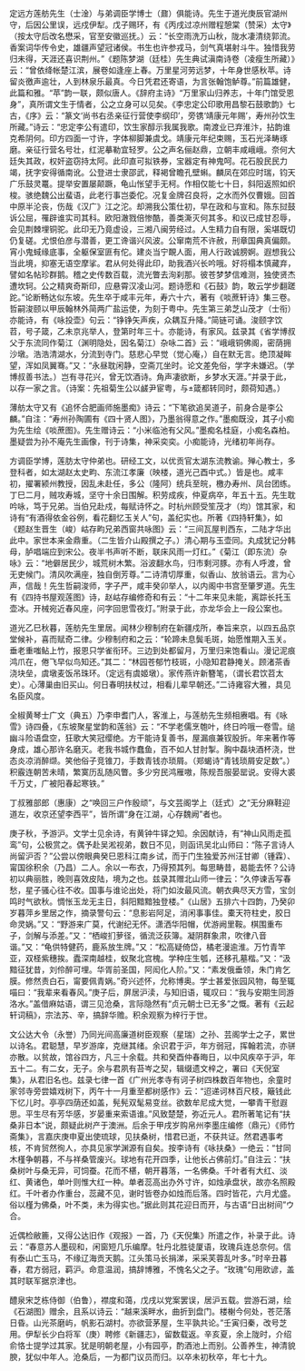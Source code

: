 <!-- { "loadSidebar": true } -->
定远方莲舫先生（士淦）与弟调臣学博士（鼐）俱能诗。先生于道光庚辰官湖州守，后因公里误，远戍伊犁。戊子赐环，有《丙戌过凉州赠程憩棠（赞采）太守》（按太守后改名懋采，官至安徽巡抚。）云：“长空雨洗万山秋，陇水凄清绕郭流。香案词华传令史，雄疆声望冠诸侯。书生也许参戎马，剑气真堪射斗牛。独惜我劳归未得，天涯还喜识荆州。”《题陈梦湖（廷桂）先生典试滇南诗卷（凌瘦生所藏）》云：“曾依绛帐楚江滨，展卷如逢座上春。万里星河劳远梦，十年身世感秋苹。诗留炎徼声逾壮，人到林泉乐最真。今日凭君还寄语，为言张翰饱鲈尊。”前篇雄健，此篇和雅。“苹”韵一联，颇似唐人。《辞府主诗》“万里家山归养志，十年门馆受恩身”，真所谓文生于情者，公之立身可以见矣。《李忠定公印歌用昌黎石鼓歌韵》七古，《序》云：“篆文‘尚书右丞亲征行营使李纲印’，旁镌‘靖康元年赐’，寿州孙饮生所藏。”诗云：“忠定李公有遣印，饮生家醇示我属我歌。南渡业已弃淮汴，拈韵谁克希阴何。印方四面一寸许，字体柳脚兼虞戈。靖康元年纪束赐，玉石光泽畴琢磨。亲征行营名号壮，红泥摹勒宜轻罗。公之声名俪赵鼎，立朝丰咸峨峨。奈何大廷失其政，权奸盗窃持太阿。此印直可拟铁券，宝器定有神鬼呵。花石股民民力竭，抚字安得循南讹。公登进士隶邵武，释褐曾瞻孔壁蝌。麟凤在郊应时瑞，钧天广乐鼓灵鼍。提举安置屡颠蹶，龟山怅望手无柯。作相仅能七十日，斜阳返照如织梭。骇绝魏公出蜚语，此老行事岂委佗。况复金牌召良将，之水而外仅曹娥。回首中原半沦丧，伤哉《汉广》江之沱。却溯我公策仕初，早在政和与宣和。陈东挝鼓诉公屈，罹辟谁实司其科。欧阳澈戮倍惨酷，善类澌灭何其多。和议已成甘忍辱，会见荆棘埋铜驼。此印无乃竟虚设，三湘八闽劳经过。人生精力自有限，奚堪既切仍复磋。尤恨伯彦与潜善，更工谗谐兴风波。公窜南荒不许赦，刑章国典真偏颇。宵小鬼蜮缘底事，全躯保室匪有佗。建炎当宁靦人面，用人行政诚膀婀。遐想我公当此境，抑塞无语空摩挲。君从何处得此印，助我酒兴长吟哦。好将榻本慎藏弃，譬如名帖珍群鹅。稽之史传数百载，流光瞥去洵刹那。彼苍梦梦信难测，独使贤杰遭坎轲。公之精爽奇斯印，应悬霄汉凌山河。题诗愿和《石鼓》韵，敢云学步翻蹉跎。”论断畅达似东坡。先生卒于咸丰元年，寿六十六，著有《啖蔗轩诗》集三卷。哲嗣浚颐以甲辰翰林外简两广盐运使，为刻于粤中。先生第三弟芝山茂才（士衔）亦能诗，有《咏投壶》句云：“铮铮矢声疾，众耦互升降。”简链可诵。浚颐字饮苕，号子箴，乙未京兆举人，登第时年三十。亦能诗，有家风。兹录其《省学博叔父于东流同作菊江（渊明隐处，因名菊江）杂咏二首》云：“峨峨铜佛阁，密荫拥沙墩。浩浩清湖水，分流到寺门。慈悲心早觉（觉心庵，）自在默无言。绝顶凝眸望，浑如凤翼骞。”又：“永昼耽闲静，空斋兀坐时。论文差免俗，学字未嫌迟。（学博叔善书法。）岂有寻花兴，曾无饮酒诗。角声凄欲断，乡梦水天涯。”并录于此，以存一家之言。（诗案：先祖菊生公以鹾尹宦粤，与±箴都转同时，颇荷知遇。）

薄舫太守又有《追怀合肥画师施墨痴》诗云：“下笔欲追吴道子，前身合是李公麟。”自注：“寿州孙陶圃有《四十贤人图》，乃墨翁得意之作。”墨痴既没，其子小痴为先生绘《啖蔗图》。先生赠诗云：“小米临池有父风。”墨痴名桂庭，小痴名森柏。墨疑尝为孙不庵先生画像，刊于诗集，神采奕奕。小痴能诗，光绪初年尚存。

方调臣学博，莲肪太守仲弟也。研经工文，以优贡官太湖东流教谕。殚心教士，多登科者，如太湖赵太史畇、东流江孝廉（映楼，道光己酉中式。）皆是也。咸丰初，擢署颍州教授，因乱未赴任，多公（隆阿）统兵至皖，檄办寿州、凤台团练。丁巳二月，贼攻寿城，坚守十余日围解。积劳成疾，仲夏病卒，年五十五。先生耽吟咏，笃于兄弟。当伯兄赴戍，每赋诗怀之。时杭州顾受笙茂才（均）馆其家，和诗有“有酒得依金谷例，看花翻忆玉关人”句，盖纪实也。所著《四持轩集》，如《题赵生晋生（峻）岵存畇兄弟西窗共咏图》云：“三间瓦屋判西东，二陆才华出此中。家世本来金鼎重。（二生皆介山殿撰之子。）清心期与玉壶同。丸成犹记分韩母，胪唱端应到宋公。夜半书声听不断，联床风雨一灯红。”《菊江（即东流）杂咏》云：“地僻居民少，城荒树木繁。浴波翻水鸟，归市剩河豚。亦有人呼渡，曾无吏候门。清风吹满座，独自倒芳尊。”二诗清切厚重，似香山、放翁语云。言为心声，信哉！先生哲嗣浚师，字子严，咸丰癸卯举人，以内阁中书宫至肇罗道。先生有《四持书屋观莲图》诗，赵岵存编修奇和有云：“十二年来见未能，离踪长托玉壶冰。开械宛近春风座，问字回思雪夜灯。”附录于此，亦龙华会上一段公案也。

道光乙巳秋暮，莲舫先生里居。闻林少穆制府在新疆戍所，奉旨来京，以四五品京堂候补，喜而赋奇二律。少穆制府和之云：“轮蹄未息鬓毛斑，始愿惟期入玉关。垂老重嗤鲇上竹，报恩只学雀衔环。三边到处都留月，万里归来饱看山。漫记泥痕鸿爪在，倦飞早似鸟知还。”其二：“林园苍郁竹枝斑，小隐知君静掩关。顾渚茶香浇块垒，虞墩麦饭吊珠环。（定远有虞姬墩）。家传燕许新簪笔，（谓长君饮苕太史）。心薄巢由旧买山。何日春明扶杖过，相看儿辈早朝还。”二诗雍容大雅，具见名臣风度。

全椒黄琴士广文（典五）乃李申耆门人，客淮上，与莲舫先生频相赓唱。有《咏雪》诗四叠，《东坡聚星堂韵和莲翁》云：“不学老儒烹匏叶，终日吟哦一卷雪。缒幽斗险语盘空，狂歌大笑冠缨绝。方干能诗复善书，屋漏痕兼钗股折。年来著作等身成，雄心那许名磨灭。老我书城作蠢鱼，百不如人甘肘掣。胸中磊块酒杯浇，世态炎凉消醉缬。笑他俗子竞锥刀，手数青钱亦琐屑。（郑蝎诗“青钱琐屑安足数”。）积霰连朝苦未晴，繁寞历乱随风瞥。多少穷民鸿雁嗷，陈规吾服晏罂说。安得大裘千万丈，广被阳春起寒铁。”

丁叔雅部郎（惠康）之“唤回三户作殷顽”，与文芸阁学上（廷式）之“无分麻鞋迎道左，收京还望李西平”，皆所谓“身在江湖，心存魏阙”者也。

庚子秋，予游沪。文学士见余诗，有黄钟牛铎之知。余因献诗，有“神山风雨走孤鸾”句，公极赏之。偶予赴吴淞视弟，数日不见，则函讯吴北山师曰：“陈子言诗人尚留沪否？”公尝以傍眼典癸巳恩科江南乡试，而于门生独爱苏州汪甘卿（锺霖）、甯国徐积余（乃昌）二人。余以一布衣，乃得预其列。每思畴昔，曷能去怀？公诗初以典丽胜，晚则喜效皮陆，境为之也。兹录其赠北山师一律云：“久停谏舌写春愁，星子骚心往不收。国事与谁论出处，将门如汝最风流。朝衣典尽天方雪，宝剑鸣时气欲秋。惆怅玉龙无主日，斜阳黯黯独登楼。”《山居》五排六十四韵，乃癸卯岁暮萍乡里居之作，摘录警句云：“息影岩阿足，消闲事事佳。橐天符柱史，胶日命灵娲。”又：“野游来广莫，代谢纪无怀。潇洒华阳帽，优游阙里鞍。棋围重布子，剑解与添差。”又：“栖峻扪萝径，循流泛荻簿。凝阴群象肃，吹律八音谐。”又：“龟供特健药，鹿系放生牌。”又：“松高疑倚岱，橘老漫逾淮。万竹青竿亚，双柽紫穗挨。蠹深南越桂，蚁聚北宫槐。学种庄生瓠，还移孔墓楷。”又：“汲黯征犹昔，刘伶醉可埋。华胥前圣国，阿闳化人阶。”又：“素发俄垂领，朱门肯乞膜。修然责白石，甯要佩青娲。”奇兴述怀，允称博奥。学士甚爱张园风物，每至辄喵曰：“我辈来看春风。”庚子后，屏居沪渎，与知旧语，辄叹曰：“我与安期生同游洛水。”盖借麻姑语，谓三见沧桑，言际隐然有“贞元朝士已无多”之慨。著有《云起轩词稿》，宗法苏、辛，搞辞华赡。积余观察为梓行于世。

文公达大令（永誉）乃同光间高廉道树臣观察（星瑞）之孙、芸阁学士之子，累世以诗名。君聪慧，早岁游庠，克继其绪。余识君于沪，年方弱冠，挥翰若流，亦骈亦散。以贫故，馆谷四方，凡三十余载。共和癸酉仲春晦日，以中风疾卒于沪，年五十二。有二女，无子。余与君夙有苔岑之契，辑缀遗文梓之，署曰《天倪室集》，从君旧名也。兹录七律一首《广州光孝寺有诃子树四株数百年物也，余童时家邻寺旁尝嬉戏树下，丙午十一月重至都树感作》云：“迢递诃林百尺枝，簸钱此下忆儿时。亭亭四荫还如盖，髡髡双髦易变丝。欲数牟尼成大觉，一攀青干慰遐思。平生尽有芳华感，岁晏重来索语谁。”风致楚楚，弥近元人。君所著笔记有“扶桑非日本”说，颇疑此树产于澳洲。后余于甲戌岁购帛州李墨庄编修（鼎元）《师竹斋集》，言嘉庆庚申夏出使琉球，见扶桑树，惜君已逝，不获共证。然君遇事考核，不肯贸然徇人，亦具见家学渊源有自矣。按李诗有《咏扶桑》一绝云：“甘同木槿争朝暮，不与祥桑管废兴。球地有花开四季，让他长占佛前灯。”自注云：“扶桑树叶与桑无异，可饲蚕。花而不椹，朝开暮落，一名佛桑。千叶者有大红、淡红、黄诸色，单叶则惟大红一种。单者蕊高出办外寸许，如烛承盘状，故亦名照殿红。千叶者办作重台，蕊藏不见，谢时皆卷办如烛而后落。四时皆花，六月尤盛。俗以槿为佛桑，叶不类，未为得实也。”据此则其花迎日而开，与古语“日出树间”ウ合。

近偶检敝簏，又得公达旧作《观报》一首，乃《天倪集》所遣之作，补录于此。诗云：“春意苏人墨砚和，闲窗短几乐编摩。牡丹北胜徒厦语，玫瑰兵连总奈何。信有泰山亡玉马，不缘辽海贡天鹅。江头策马长捐涕，采采芙蓉乱叶多。”时辛丑暮春，君方弱冠，羁沪。命意温润，搞辞博雅，不愧名父之子。“玫瑰”句用欧谚，盖其时联军据京津也。

醴泉宋芝栋侍御（伯鲁），襟度和蔼，戊戌以党案罢误，居沪五载。尝游石湖，绘《石湖图》赠余，且系以诗云：“越来溪畔水，曲折到盘门。楼榭今何处，苍茫落日昏。山光茶磨屿，帆影石湖村。亦欲营茅屋，生平孰共论。”壬寅归秦，改号芝用。伊犁长少白将军（庚）聘修《新疆志》，留数载返。辛亥夏，余上陇时，介绍俞恪士提学过其家。犹是明朝老屋，小有园亭，酌酒池上而别。公善养生，神清貌腴，犹似中年人。沧桑后，一为都门议员而归。以卒未初秋卒，年七十九。

